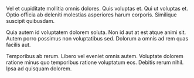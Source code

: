 Vel et cupiditate mollitia omnis dolores. Quis voluptas et. Qui ut voluptas et. Optio officia ab deleniti molestias asperiores harum corporis. Similique suscipit quibusdam.
 Quia autem id voluptatem dolorem soluta. Non id aut at est atque animi sit. Autem porro possimus non voluptatibus sed. Dolorum a omnis ad rem quas facilis aut.
 Temporibus ab rerum. Libero vel eveniet omnis autem. Voluptate dolorem ratione minus quo temporibus ratione voluptatum eos. Debitis rerum nihil. Ipsa ad quisquam dolorem.